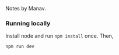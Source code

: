 Notes by Manav.

### Running locally

Install node and run `npm install` once. Then,

```sh
npm run dev
```
